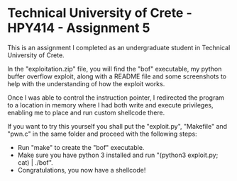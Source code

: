 # Technical University of Crete - HPY414 - Assignment 5
This is an assignment I completed as an undergraduate student in Technical University of Crete.

In the "exploitation.zip" file, you will find the "bof" executable, my python buffer overflow exploit, along with a README file and some screenshots to help with the understanding of how the exploit works.

Once I was able to control the instruction pointer, I redirected the program to a location in memory where I had both write and execute privileges, enabling me to place and run custom shellcode there.

If you want to try this yourself you shall put the "exploit.py", "Makefile" and "pwn.c" in the same folder and proceed with the following steps:
- Run "make" to create the "bof" executable.
- Make sure you have python 3 installed and run "(python3 exploit.py; cat) | ./bof".
- Congratulations, you now have a shellcode!
